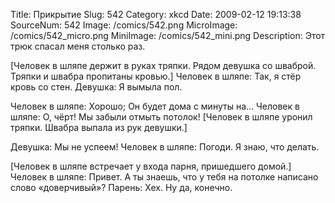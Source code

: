 Title: Прикрытие 
Slug: 542 
Category: xkcd 
Date: 2009-02-12 19:13:38 
SourceNum: 542 
Image: /comics/542.png 
MicroImage: /comics/542_micro.png 
MiniImage: /comics/542_mini.png 
Description: Этот трюк спасал меня столько раз. 

[Человек в шляпе держит в руках тряпки. Рядом девушка со шваброй. Тряпки и швабра пропитаны кровью.]
Человек в шляпе: Так, я стёр кровь со стен.
Девушка: Я вымыла пол.

Человек в шляпе: Хорошо; Он будет дома с минуты на...
Человек в шляпе: О, чёрт! Мы забыли отмыть потолок!
[Человек в шляпе уронил тряпки. Швабра выпала из рук девушки.]

Девушка: Мы не успеем!
Человек в шляпе: Погоди. Я знаю, что делать.

[Человек в шляпе встречает у входа парня, пришедшего домой.]
Человек в шляпе: Привет. А ты знаешь, что у тебя на потолке написано слово «доверчивый»?
Парень: Хех. Ну да, конечно.